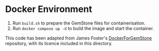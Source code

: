 # Docker Environment

1. Run `build.sh` to prepare the GemStone files for containerisation.
2. Run `docker compose up -d` to build the image and start the container.

This code has been adapted from James Foster's [DockerForGemStone](https://github.com/jgfoster/DockerForGemStone) repository, with its licence included in this directory.
